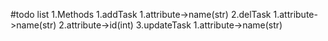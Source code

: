 #todo list
1.Methods
    1.addTask
        1.attribute->name(str)
    2.delTask
        1.attribute->name(str)
        2.attribute->id(int)
    3.updateTask
        1.attribute->name(str)
